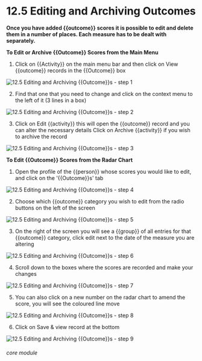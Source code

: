 # 12.5 Editing and Archiving Outcomes

**Once you have added {{outcome}} scores it is possible to edit and delete them in a number of places. Each measure has to be dealt with separately.**


**To Edit or Archive {{Outcome}} Scores from the Main Menu**

1. Click on {{Activity}} on the main menu bar and then click on View {{outcome}} records in the {{Outcome}} box

![12.5 Editing and Archiving {{Outcome}}s - step 1](12.5_Editing_and_Archiving_Outcomes_im_1.png)

2. Find that one that you need to change and click on the context menu to the left of it (3 lines in a box)

![12.5 Editing and Archiving {{Outcome}}s - step 2](12.5_Editing_and_Archiving_Outcomes_im_2.png)

3. Click on Edit {{activity}} this will open the {{outcome}} record and you can alter the necessary details Click on Archive {{activity}} if you wish to archive the record

![12.5 Editing and Archiving {{Outcome}}s - step 3](12.5_Editing_and_Archiving_Outcomes_im_3.png)



**To Edit {{Outcome}} Scores from the Radar Chart**

1. Open the profile of the {{person}} whose scores you would like to edit, and click on the &#039;{{Outcome}}s&#039; tab

![12.5 Editing and Archiving {{Outcome}}s - step 4](12.5_Editing_and_Archiving_Outcomes_im_4.png)

2. Choose which {{outcome}} category you wish to edit from the radio buttons on the left of the screen

![12.5 Editing and Archiving {{Outcome}}s - step 5](12.5_Editing_and_Archiving_Outcomes_im_5.png)

3. On the right of the screen you will see a {{group}} of all entries for that {{outcome}} category, click edit next to the date of the measure you are altering

![12.5 Editing and Archiving {{Outcome}}s - step 6](12.5_Editing_and_Archiving_Outcomes_im_6.png)

4. Scroll down to the boxes where the scores are recorded and make your changes

![12.5 Editing and Archiving {{Outcome}}s - step 7](12.5_Editing_and_Archiving_Outcomes_im_7.png)

5. You can also click on a new number on the radar chart to amend the score, you will see the coloured line move

![12.5 Editing and Archiving {{Outcome}}s - step 8](12.5_Editing_and_Archiving_Outcomes_im_8.png)

6. Click on Save &amp; view record at the bottom

![12.5 Editing and Archiving {{Outcome}}s - step 9](12.5_Editing_and_Archiving_Outcomes_im_9.png)


###### core module
